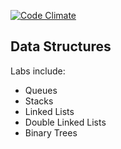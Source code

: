 [![Code Climate](https://codeclimate.com/github/fishermanswharff/data-structures/badges/gpa.svg)](https://codeclimate.com/github/fishermanswharff/data-structures)

## Data Structures

Labs include: 

* Queues
* Stacks
* Linked Lists
* Double Linked Lists
* Binary Trees